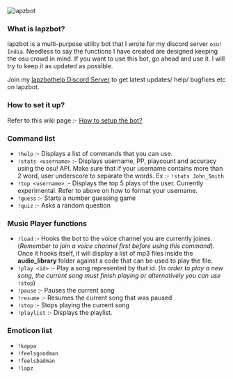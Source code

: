 ![lapzbot](http://i.imgur.com/Y86fweN.png)
### What is lapzbot?
lapzbot is a multi-purpose utility bot that I wrote for my discord server `osu! India`. Needless to say the functions I have created are designed keeping the osu crowd in mind. If you want to use this bot, go ahead and use it. I will try to keep it as updated as possible.

Join my [lapzbothelp Discord Server](https://discord.gg/0lzW6jSQESAO1HSU) to get latest updates/ help/ bugfixes etc on lapzbot.

### How to set it up?
Refer to this wiki page :- [How to setup the bot?](https://github.com/lapoozza/lapzbot/wiki/How-to-setup-the-bot%3F)

### Command list
* `!help` :- Displays a list of commands that you can use.
* `!stats <username>` :- Displays username, PP, playcount and accuracy using the osu! API. Make sure that if your username contains more than 2 word, user underscore to separate the words. Ex :- `!stats John_Smith`
* `!top <username>` :- Displays the top 5 plays of the user. Currently experimental. Refer to above on how to format your username.
* `!guess` :- Starts a number guessing game
* `!quiz` :- Asks a random question

### Music Player functions
* `!load` :- Hooks the bot to the voice channel you are currently joines. (*Remember to join a voice channel first before using this command*). Once it hooks itself, it will display a list of mp3 files inside the **audio_library** folder against a code that can be used to play the file.
* `!play <id>` :- Play a song represented by that id. (*In order to play a new song, the current song must finish playing or alternatively you can use* `!stop`)
* `!pause` :- Pauses the current song
* `!resume` :- Resumes the current song that was paused
* `!stop` :- Stops playing the current song
* `!playlist` :- Displays the playlist.

### Emoticon list
* `!kappa`
* `!feelsgoodman`
* `!feelsbadman`
* `!lapz`
